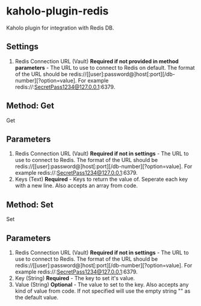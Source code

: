 # kaholo-plugin-redis
Kaholo plugin for integration with Redis DB.

##  Settings
1. Redis Connection URL (Vault) **Required if not provided in method parameters** - The URL to use to connect to Redis on default. The format of the URL should be redis://[[user]:password@]host[:port][/db-number][?option=value]. For example redis://:SecretPass1234@127.0.0.1:6379.

## Method: Get
Get

## Parameters
1. Redis Connection URL (Vault) **Required if not in settings** - The URL to use to connect to Redis. The format of the URL should be redis://[[user]:password@]host[:port][/db-number][?option=value]. For example redis://:SecretPass1234@127.0.0.1:6379.
2. Keys (Text) **Required** - Keys to return the value of. Seperate each key with a new line. Also accepts an array from code.

## Method: Set
Set

## Parameters
1. Redis Connection URL (Vault) **Required if not in settings** - The URL to use to connect to Redis. The format of the URL should be redis://[[user]:password@]host[:port][/db-number][?option=value]. For example redis://:SecretPass1234@127.0.0.1:6379.
2. Key (String) **Required** - The key to set it's value.
3. Value (String) **Optional** - The value to set to the key. Also accepts any kind of value from code. If not specified will use the empty string "" as the default value.

